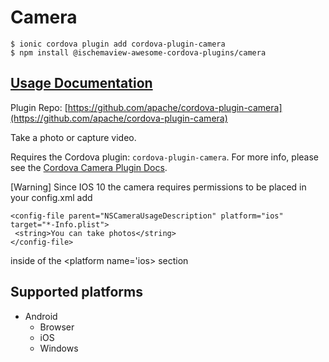 # Camera

```text
$ ionic cordova plugin add cordova-plugin-camera
$ npm install @ischemaview-awesome-cordova-plugins/camera
```

## [Usage Documentation](https://danielsogl.gitbook.io/awesome-cordova-plugins/plugins/camera/)

Plugin Repo: [https://github.com/apache/cordova-plugin-camera](https://github.com/apache/cordova-plugin-camera)

Take a photo or capture video.

Requires the Cordova plugin: `cordova-plugin-camera`. For more info, please see the [Cordova Camera Plugin Docs](https://github.com/apache/cordova-plugin-camera).

\[Warning\] Since IOS 10 the camera requires permissions to be placed in your config.xml add

```markup
<config-file parent="NSCameraUsageDescription" platform="ios" target="*-Info.plist">
 <string>You can take photos</string>
</config-file>
```

inside of the &lt;platform name='ios&gt; section

## Supported platforms

* Android
  * Browser
  * iOS
  * Windows

